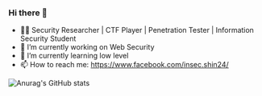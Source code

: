 ### Hi there 👋


- 👨‍💻 Security Researcher | CTF Player | Penetration Tester | Information Security Student 
- 🔭 I’m currently working on Web Security
- 🌱 I’m currently learning low level
- 📫 How to reach me: https://www.facebook.com/insec.shin24/

![Anurag's GitHub stats](https://github-readme-stats.vercel.app/api?username=cp04042k&show_icons=true&theme=dracula)

